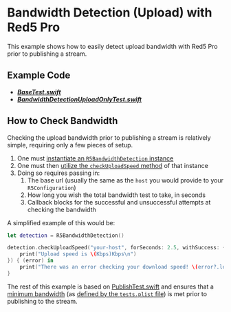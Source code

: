 # Bandwidth Detection (Upload) with Red5 Pro

This example shows how to easily detect upload bandwidth with Red5 Pro prior to publishing a stream.

## Example Code

* **_[BaseTest.swift](../BaseTest.swift)_**
* **_[BandwidthDetectionUploadOnlyTest.swift](BandwidthDetectionUploadOnlyTest.swift)_**

## How to Check Bandwidth

Checking the upload bandwidth prior to publishing a stream is relatively simple, requiring only a few pieces of setup.

1. One must [instantiate an `R5BandwidthDetection` instance](BandwidthDetectionUploadOnlyTest.swift#L30)
2. One must then [utilize the `checkUploadSpeed` method](BandwidthDetectionUploadOnlyTest.swift#L36) of that instance
3. Doing so requires passing in:
	1. The base url (usually the same as the `host` you would provide to your `R5Configuration`)
	2. How long you wish the total bandwidth test to take, in seconds
	3. Callback blocks for the successful and unsuccessful attempts at checking the bandwidth

A simplified example of this would be:

```swift
let detection = R5BandwidthDetection()

detection.checkUploadSpeed("your-host", forSeconds: 2.5, withSuccess: { (Kbps) in
    print("Upload speed is \(Kbps)Kbps\n")
}) { (error) in
    print("There was an error checking your download speed! \(error?.localizedDescription ?? "Unknown error")")
}
```

The rest of this example is based on [PublishTest.swift](../Publish/) and ensures that a [minimum bandwidth](BandwidthDetectionUploadOnlyTest.swift#L39) (as [defined by the `tests.plist` file](../tests.plist#L11-12)) is met prior to publishing to the stream.
